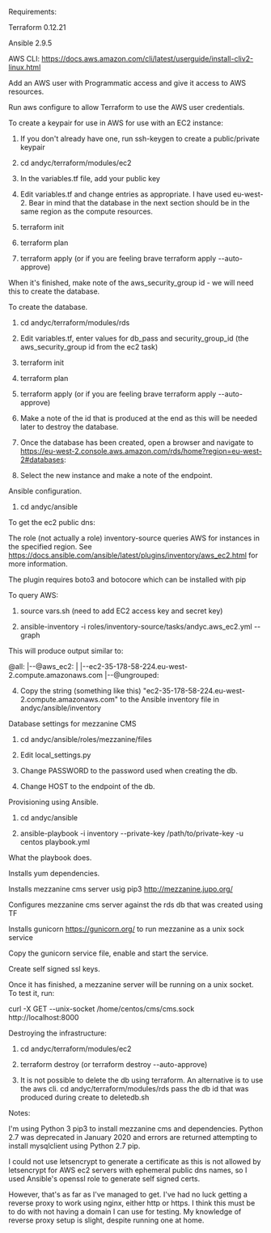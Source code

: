 Requirements:

Terraform 0.12.21

Ansible 2.9.5

AWS CLI: https://docs.aws.amazon.com/cli/latest/userguide/install-cliv2-linux.html

Add an AWS user with Programmatic access and give it access to AWS resources.

Run aws configure to allow Terraform to use the AWS user credentials.

To create a keypair for use in AWS for use with an EC2 instance:

1. If you don't already have one, run ssh-keygen to create a public/private keypair

2. cd andyc/terraform/modules/ec2

3. In the variables.tf file, add your public key

4. Edit variables.tf and change entries as appropriate. I have used eu-west-2. Bear in mind that the database in the next section should be in the same region as the compute resources.

3. terraform init

4. terraform plan

5. terraform apply (or if you are feeling brave terraform apply --auto-approve)

When it's finished, make note of the aws_security_group id - we will need this to create the database.

To create the database.

1. cd andyc/terraform/modules/rds

2. Edit variables.tf, enter values for db_pass and security_group_id (the aws_security_group id from the ec2 task)

3. terraform init

4. terraform plan

5. terraform apply (or if you are feeling brave terraform apply --auto-approve)

6. Make a note of the id that is produced at the end as this will be needed later to destroy the database.

7. Once the database has been created, open a browser and navigate to https://eu-west-2.console.aws.amazon.com/rds/home?region=eu-west-2#databases:

8. Select the new instance and make a note of the endpoint.

Ansible configuration.

1. cd andyc/ansible

To get the ec2 public dns:

The role (not actually a role) inventory-source queries AWS for instances in the specified region. See https://docs.ansible.com/ansible/latest/plugins/inventory/aws_ec2.html for more information.

The plugin requires boto3 and botocore which can be installed with pip

To query AWS:

1. source vars.sh (need to add EC2 access key and secret key)

2. ansible-inventory -i roles/inventory-source/tasks/andyc.aws_ec2.yml --graph

This will produce output similar to:

@all:
  |--@aws_ec2:
  |  |--ec2-35-178-58-224.eu-west-2.compute.amazonaws.com
  |--@ungrouped:

4. Copy the string (something like this) "ec2-35-178-58-224.eu-west-2.compute.amazonaws.com" to the Ansible inventory file in andyc/ansible/inventory

Database settings for mezzanine CMS

1. cd andyc/ansible/roles/mezzanine/files

2. Edit local_settings.py

3. Change PASSWORD to the password used when creating the db.

4. Change HOST to the endpoint of the db.

Provisioning using Ansible.

1. cd andyc/ansible

2. ansible-playbook -i inventory --private-key /path/to/private-key -u centos playbook.yml

What the playbook does.

Installs yum dependencies.

Installs mezzanine cms server usig pip3 http://mezzanine.jupo.org/

Configures mezzanine cms server against the rds db that was created using TF

Installs gunicorn https://gunicorn.org/ to run mezzanine as a unix sock service

Copy the gunicorn service file, enable and start the service.

Create self signed ssl keys.

Once it has finished, a mezzanine server will be running on a unix socket. To test it, run:

curl -X GET --unix-socket /home/centos/cms/cms.sock http://localhost:8000

Destroying the infrastructure:

1. cd andyc/terraform/modules/ec2

2. terraform destroy (or terraform destroy --auto-approve)

3. It is not possible to delete the db using terraform. An alternative is to use the aws cli.
   cd andyc/terraform/modules/rds pass the db id that was produced during create to deletedb.sh


Notes:

I'm using Python 3 pip3 to install mezzanine cms and dependencies. Python 2.7 was deprecated in January 2020 and errors are returned attempting to install mysqlclient using Python 2.7 pip.

I could not use letsencrypt to generate a certificate as this is not allowed by letsencrypt for AWS ec2 servers with ephemeral public dns names, so I used Ansible's openssl role to generate self signed certs.

However, that's as far as I've managed to get. I've had no luck getting a reverse proxy to work using nginx, either http or https. I think this must be to do with not having a domain I can use for testing. My knowledge of reverse proxy setup is slight, despite running one at home.

